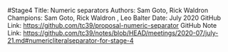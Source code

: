 #Stage4
Title: Numeric separators
Authors: Sam Goto, Rick Waldron
Champions: Sam Goto, Rick Waldron , Leo Balter
Date: July 2020
GitHub Link: https://github.com/tc39/proposal-numeric-separator
GitHub Note Link: https://github.com/tc39/notes/blob/HEAD/meetings/2020-07/july-21.md#numericliteralseparator-for-stage-4
